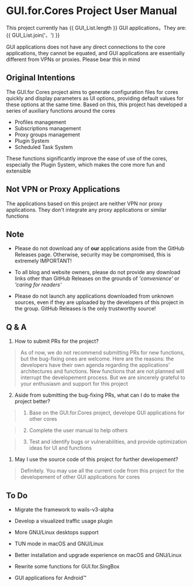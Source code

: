<script setup>
import CheckBox from '/components/CheckBox'

const GUI_List = [
    'GUI.for.Clash',
    'GUI.for.SingBox'
]
</script>

# GUI.for.Cores Project User Manual

This project currently has {{ GUI_List.length }} GUI applications，They are: {{ GUI_List.join('、') }}

GUI applications does not have any direct connections to the core applications, they cannot be equated, and GUI applications are essentially different from VPNs or proxies. Please bear this in mind

## Original Intentions

The GUI.for Cores project aims to generate configuration files for cores quickly and display parameters as UI options, providing default values for these options at the same time. Based on this, this project has developed a series of auxiliary functions around the cores

- Profiles management
- Subscriptions management
- Proxy groups management
- Plugin System
- Scheduled Task System

These functions significantly improve the ease of use of the cores, especially the Plugin System, which makes the core more fun and extensible

## Not VPN or Proxy Applications

The applications based on this project are neither VPN nor proxy applications. They don't integrate any proxy applications or similar functions

## Note

- Please do not download any of **our** applications aside from the GitHub Releases page. Otherwise, security may be compromised, this is extremely IMPORTANT!

- To all blog and website owners, please do not provide any download links other than GitHub Releases on the grounds of _'convenience'_ or _'caring for readers'_

- Please do not launch any applications downloaded from unknown sources, even if they are uploaded by the developers of this project in the group. GitHub Releases is the only trustworthy source!

## Q & A

1. How to submit PRs for the project?

> As of now, we do not recommend submitting PRs for new functions, but the bug-fixing ones are welcome. Here are the reasons: the developers have their own agenda regarding the applications' architectures and functions. New functions that are not planned will interrupt the developement process. But we are sincerely grateful to your enthusiasm and support for this project

2. Aside from submitting the bug-fixing PRs, what can I do to make the project better?

> 1. Base on the GUI.for.Cores project, develope GUI applications for other cores

> 2. Complete the user manual to help others

> 3. Test and identify bugs or vulnerabilities, and provide optimization ideas for UI and functions

1. May I use the source code of this project for further developement?

> Definitely. You may use all the current code from this project for the developement of other GUI applications for cores

## To Do

- <CheckBox /> Migrate the framework to wails-v3-alpha

- <CheckBox /> Develop a visualized traffic usage plugin

- <CheckBox checked /> More GNU/Linux desktops support

- <CheckBox checked /> TUN mode in macOS and GNU/Linux

- <CheckBox /> Better installation and upgrade experience on macOS and GNU/Linux

- <CheckBox checked /> Rewrite some functions for GUI.for.SingBox

- <CheckBox /> GUI applications for Android™
